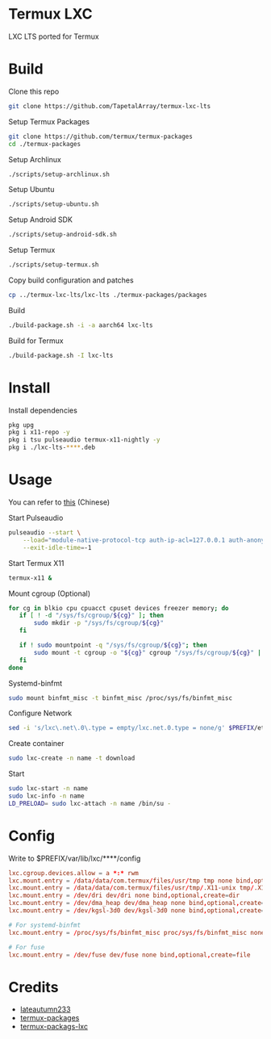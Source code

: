 # Termux LXC

LXC LTS ported for Termux

# Build

Clone this repo
```bash
git clone https://github.com/TapetalArray/termux-lxc-lts
```

Setup Termux Packages
```bash
git clone https://github.com/termux/termux-packages
cd ./termux-packages
```

Setup Archlinux
```bash
./scripts/setup-archlinux.sh
```

Setup Ubuntu
```bash
./scripts/setup-ubuntu.sh
```

Setup Android SDK
```bash
./scripts/setup-android-sdk.sh
```

Setup Termux
```bash
./scripts/setup-termux.sh
```

Copy build configuration and patches
```bash
cp ../termux-lxc-lts/lxc-lts ./termux-packages/packages
```

Build
```bash
./build-package.sh -i -a aarch64 lxc-lts
```

Build for Termux
```bash
./build-package.sh -I lxc-lts
```

# Install
Install dependencies
```bash
pkg upg
pkg i x11-repo -y
pkg i tsu pulseaudio termux-x11-nightly -y
pkg i ./lxc-lts-****.deb
```

# Usage
You can refer to [this](https://gist.github.com/lateautumn233/939be0528a2cc34af66864bead58e68a) (Chinese)

Start Pulseaudio
```bash
pulseaudio --start \
    --load="module-native-protocol-tcp auth-ip-acl=127.0.0.1 auth-anonymous=1" \
    --exit-idle-time=-1
```

Start Termux X11
```bash
termux-x11 &
```

Mount cgroup (Optional)
```bash
for cg in blkio cpu cpuacct cpuset devices freezer memory; do
   if [ ! -d "/sys/fs/cgroup/${cg}" ]; then
       sudo mkdir -p "/sys/fs/cgroup/${cg}"
   fi

   if ! sudo mountpoint -q "/sys/fs/cgroup/${cg}"; then
       sudo mount -t cgroup -o "${cg}" cgroup "/sys/fs/cgroup/${cg}" || true
   fi
done
```

Systemd-binfmt
```bash
sudo mount binfmt_misc -t binfmt_misc /proc/sys/fs/binfmt_misc
```

Configure Network
```bash
sed -i 's/lxc\.net\.0\.type = empty/lxc.net.0.type = none/g' $PREFIX/etc/lxc/default.conf
```

Create container
```bash
sudo lxc-create -n name -t download
```

Start
```bash
sudo lxc-start -n name
sudo lxc-info -n name
LD_PRELOAD= sudo lxc-attach -n name /bin/su -
```

# Config
Write to $PREFIX/var/lib/lxc/****/config
```conf
lxc.cgroup.devices.allow = a *:* rwm
lxc.mount.entry = /data/data/com.termux/files/usr/tmp tmp none bind,optional,create=dir
lxc.mount.entry = /data/data/com.termux/files/usr/tmp/.X11-unix tmp/.X11-unix none bind,ro,optional,create=dir
lxc.mount.entry = /dev/dri dev/dri none bind,optional,create=dir
lxc.mount.entry = /dev/dma_heap dev/dma_heap none bind,optional,create=dir
lxc.mount.entry = /dev/kgsl-3d0 dev/kgsl-3d0 none bind,optional,create=file

# For systemd-binfmt
lxc.mount.entry = /proc/sys/fs/binfmt_misc proc/sys/fs/binfmt_misc none bind,optional,create=dir

# For fuse
lxc.mount.entry = /dev/fuse dev/fuse none bind,optional,create=file
```

# Credits

* [lateautumn233](https://github.com/lateautumn233)
* [termux-packages](https://github.com/termux/termux-packages)
* [termux-packags-lxc](https://github.com/termux/termux-packages/tree/master/root-packages/lxc)
